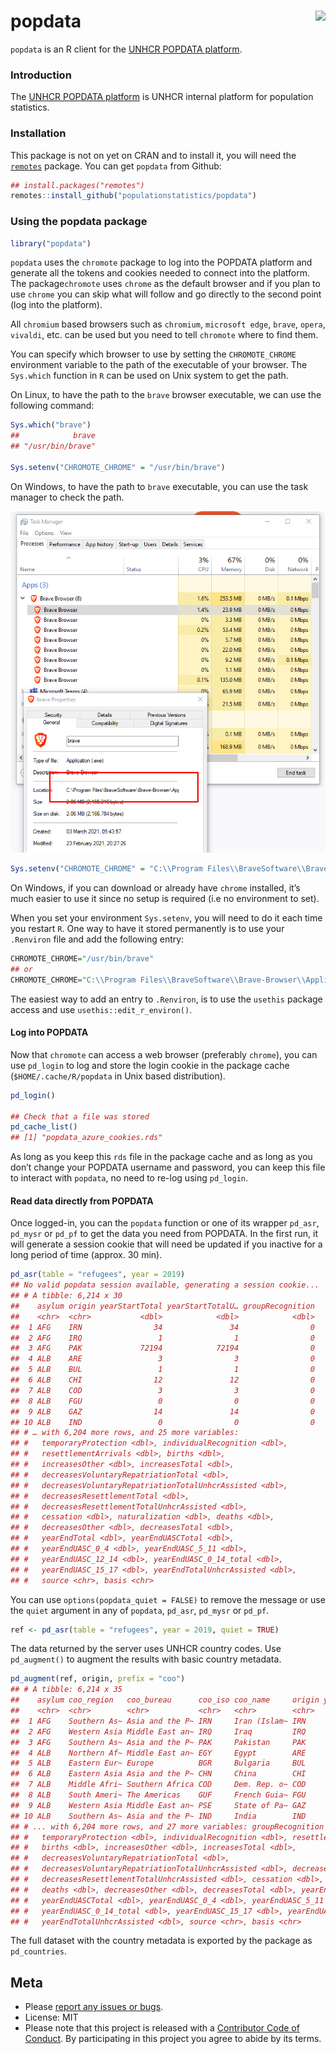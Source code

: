 
<!-- README.md is generated from README.Rmd. Please edit that file -->

# popdata <img src="https://gitlab.com/dickoa/popdata/-/raw/master/inst/img/hex_popdata.png" align="right" height="139" />

`popdata` is an R client for the [UNHCR POPDATA
platform](https://popdata.unhcr.org).

### Introduction

The [UNHCR POPDATA platform](https://popdata.unhcr.org) is UNHCR
internal platform for population statistics.

### Installation

This package is not on yet on CRAN and to install it, you will need the
[`remotes`](https://github.com/r-lib/remotes) package. You can get
`popdata` from Github:

``` r
## install.packages("remotes")
remotes::install_github("populationstatistics/popdata")
```

### Using the popdata package

``` r
library("popdata")
```

`popdata` uses the `chromote` package to log into the POPDATA platform
and generate all the tokens and cookies needed to connect into the
platform. The package`chromote` uses `chrome` as the default browser and
if you plan to use `chrome` you can skip what will follow and go
directly to the second point (log into the platform).

All `chromium` based browsers such as `chromium`, `microsoft edge`,
`brave`, `opera`, `vivaldi`, etc. can be used but you need to tell
`chromote` where to find them.

You can specify which browser to use by setting the `CHROMOTE_CHROME`
environment variable to the path of the executable of your browser. The
`Sys.which` function in `R` can be used on Unix system to get the path.

On Linux, to have the path to the `brave` browser executable, we can use
the following command:

``` r
Sys.which("brave")
##            brave
## "/usr/bin/brave"

Sys.setenv("CHROMOTE_CHROME" = "/usr/bin/brave")
```

On Windows, to have the path to `brave` executable, you can use the task
manager to check the path.

![brave\_exe\_img](./inst/img/brave_exe.png)

``` r
Sys.setenv("CHROMOTE_CHROME" = "C:\\Program Files\\BraveSoftware\\Brave-Browser\\Application/brave.exe")
```

On Windows, if you can download or already have `chrome` installed, it’s
much easier to use it since no setup is required (i.e no environment to
set).

When you set your environment `Sys.setenv`, you will need to do it each
time you restart `R`. One way to have it stored permanently is to use
your `.Renviron` file and add the following entry:

``` r
CHROMOTE_CHROME="/usr/bin/brave"
## or
CHROMOTE_CHROME="C:\\Program Files\\BraveSoftware\\Brave-Browser\\Application/brave.exe"
```

The easiest way to add an entry to `.Renviron`, is to use the `usethis`
package access and use `usethis::edit_r_environ()`.

#### Log into POPDATA

Now that `chromote` can access a web browser (preferably `chrome`), you
can use `pd_login` to log and store the login cookie in the package
cache (`$HOME/.cache/R/popdata` in Unix based distribution).

``` r
pd_login()

## Check that a file was stored
pd_cache_list()
## [1] "popdata_azure_cookies.rds"
```

As long as you keep this `rds` file in the package cache and as long as
you don’t change your POPDATA username and password, you can keep this
file to interact with `popdata`, no need to re-log using `pd_login`.

#### Read data directly from POPDATA

Once logged-in, you can the `popdata` function or one of its wrapper
`pd_asr`, `pd_mysr` or `pd_pf` to get the data you need from POPDATA. In
the first run, it will generate a session cookie that will need be
updated if you inactive for a long period of time (approx. 30 min).

``` r
pd_asr(table = "refugees", year = 2019)
## No valid popdata session available, generating a session cookie...
## # A tibble: 6,214 x 30
##    asylum origin yearStartTotal yearStartTotalU… groupRecognition
##    <chr>  <chr>           <dbl>            <dbl>            <dbl>
##  1 AFG    IRN                34               34                0
##  2 AFG    IRQ                 1                1                0
##  3 AFG    PAK             72194            72194                0
##  4 ALB    ARE                 3                3                0
##  5 ALB    BUL                 1                1                0
##  6 ALB    CHI                12               12                0
##  7 ALB    COD                 3                3                0
##  8 ALB    FGU                 0                0                0
##  9 ALB    GAZ                14               14                0
## 10 ALB    IND                 0                0                0
## # … with 6,204 more rows, and 25 more variables:
## #   temporaryProtection <dbl>, individualRecognition <dbl>,
## #   resettlementArrivals <dbl>, births <dbl>,
## #   increasesOther <dbl>, increasesTotal <dbl>,
## #   decreasesVoluntaryRepatriationTotal <dbl>,
## #   decreasesVoluntaryRepatriationTotalUnhcrAssisted <dbl>,
## #   decreasesResettlementTotal <dbl>,
## #   decreasesResettlementTotalUnhcrAssisted <dbl>,
## #   cessation <dbl>, naturalization <dbl>, deaths <dbl>,
## #   decreasesOther <dbl>, decreasesTotal <dbl>,
## #   yearEndTotal <dbl>, yearEndUASCTotal <dbl>,
## #   yearEndUASC_0_4 <dbl>, yearEndUASC_5_11 <dbl>,
## #   yearEndUASC_12_14 <dbl>, yearEndUASC_0_14_total <dbl>,
## #   yearEndUASC_15_17 <dbl>, yearEndTotalUnhcrAssisted <dbl>,
## #   source <chr>, basis <chr>
```

You can use `options(popdata_quiet = FALSE)` to remove the message or
use the `quiet` argument in any of `popdata`, `pd_asr`, `pd_mysr` or
`pd_pf`.

``` r
ref <- pd_asr(table = "refugees", year = 2019, quiet = TRUE)
```

The data returned by the server uses UNHCR country codes. Use
`pd_augment()` to augment the results with basic country metadata.

``` r
pd_augment(ref, origin, prefix = "coo")
## # A tibble: 6,214 x 35
##    asylum coo_region   coo_bureau      coo_iso coo_name     origin yearStartTotal yearStartTotalUnhc~
##    <chr>  <chr>        <chr>           <chr>   <chr>        <chr>           <dbl>               <dbl>
##  1 AFG    Southern As~ Asia and the P~ IRN     Iran (Islam~ IRN                34                  34
##  2 AFG    Western Asia Middle East an~ IRQ     Iraq         IRQ                 1                   1
##  3 AFG    Southern As~ Asia and the P~ PAK     Pakistan     PAK             72194               72194
##  4 ALB    Northern Af~ Middle East an~ EGY     Egypt        ARE                 3                   3
##  5 ALB    Eastern Eur~ Europe          BGR     Bulgaria     BUL                 1                   1
##  6 ALB    Eastern Asia Asia and the P~ CHN     China        CHI                12                  12
##  7 ALB    Middle Afri~ Southern Africa COD     Dem. Rep. o~ COD                 3                   3
##  8 ALB    South Ameri~ The Americas    GUF     French Guia~ FGU                 0                   0
##  9 ALB    Western Asia Middle East an~ PSE     State of Pa~ GAZ                14                  14
## 10 ALB    Southern As~ Asia and the P~ IND     India        IND                 0                   0
## # ... with 6,204 more rows, and 27 more variables: groupRecognition <dbl>,
## #   temporaryProtection <dbl>, individualRecognition <dbl>, resettlementArrivals <dbl>,
## #   births <dbl>, increasesOther <dbl>, increasesTotal <dbl>,
## #   decreasesVoluntaryRepatriationTotal <dbl>,
## #   decreasesVoluntaryRepatriationTotalUnhcrAssisted <dbl>, decreasesResettlementTotal <dbl>,
## #   decreasesResettlementTotalUnhcrAssisted <dbl>, cessation <dbl>, naturalization <dbl>,
## #   deaths <dbl>, decreasesOther <dbl>, decreasesTotal <dbl>, yearEndTotal <dbl>,
## #   yearEndUASCTotal <dbl>, yearEndUASC_0_4 <dbl>, yearEndUASC_5_11 <dbl>, yearEndUASC_12_14 <dbl>,
## #   yearEndUASC_0_14_total <dbl>, yearEndUASC_15_17 <dbl>, yearEndUASCFemale <dbl>,
## #   yearEndTotalUnhcrAssisted <dbl>, source <chr>, basis <chr>
```

The full dataset with the country metadata is exported by the package as
`pd_countries`.

## Meta

-   Please [report any issues or
    bugs](https://gitlab.com/dickoa/popdata/issues).
-   License: MIT
-   Please note that this project is released with a [Contributor Code
    of Conduct](CONDUCT.md). By participating in this project you agree
    to abide by its terms.
